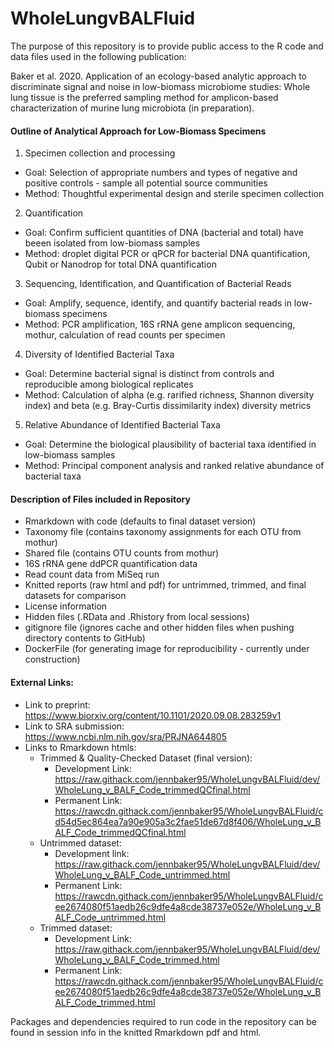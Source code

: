 # WholeLungvBALFluid

The purpose of this repository is to provide public access to the R code and data files used in the following publication: 

Baker et al. 2020. Application of an ecology-based analytic approach to discriminate signal and noise in low-biomass microbiome studies: Whole lung tissue is the preferred sampling method for amplicon-based characterization of murine lung microbiota (in preparation). 


#### Outline of Analytical Approach for Low-Biomass Specimens

1) Specimen collection and processing 
  - Goal: Selection of appropriate numbers and types of negative and positive controls - sample all potential source communities
  - Method: Thoughtful experimental design and sterile specimen collection 
 
2) Quantification 
  - Goal: Confirm sufficient quantities of DNA (bacterial and total) have beeen isolated from low-biomass samples
  - Method: droplet digital PCR or qPCR for bacterial DNA quantification, Qubit or Nanodrop for total DNA quantification
  
3) Sequencing, Identification, and Quantification of Bacterial Reads
  - Goal: Amplify, sequence, identify, and quantify bacterial reads in low-biomass specimens
  - Method: PCR amplification, 16S rRNA gene amplicon sequencing, mothur, calculation of read counts per specimen
  
4) Diversity of Identified Bacterial Taxa
  - Goal: Determine bacterial signal is distinct from controls and reproducible among biological replicates
  - Method: Calculation of alpha (e.g. rarified richness, Shannon diversity index) and beta (e.g. Bray-Curtis dissimilarity index) diversity metrics

5) Relative Abundance of Identified Bacterial Taxa 
  - Goal: Determine the biological plausibility of bacterial taxa identified in low-biomass samples 
  - Method: Principal component analysis and ranked relative abundance of bacterial taxa
  
 
#### Description of Files included in Repository

- Rmarkdown with code (defaults to final dataset version)
- Taxonomy file (contains taxonomy assignments for each OTU from mothur)
- Shared file (contains OTU counts from mothur)
- 16S rRNA gene ddPCR quantification data 
- Read count data from MiSeq run
- Knitted reports (raw html and pdf) for untrimmed, trimmed, and final datasets for comparison
- License information
- Hidden files (.RData and .Rhistory from local sessions)
- gitignore file (ignores cache and other hidden files when pushing directory contents to GitHub)
- DockerFile (for generating image for reproducibility - currently under construction)


#### External Links: 
- Link to preprint: https://www.biorxiv.org/content/10.1101/2020.09.08.283259v1
- Link to SRA submission: https://www.ncbi.nlm.nih.gov/sra/PRJNA644805
- Links to Rmarkdown htmls:
  - Trimmed & Quality-Checked Dataset (final version): 
    - Development Link: https://raw.githack.com/jennbaker95/WholeLungvBALFluid/dev/WholeLung_v_BALF_Code_trimmedQCfinal.html
    - Permanent Link: https://rawcdn.githack.com/jennbaker95/WholeLungvBALFluid/cd54d5ec864ea7a90e905a3c2fae51de67d8f406/WholeLung_v_BALF_Code_trimmedQCfinal.html
  - Untrimmed dataset: 
    - Development link: https://raw.githack.com/jennbaker95/WholeLungvBALFluid/dev/WholeLung_v_BALF_Code_untrimmed.html
    - Permanent Link: https://rawcdn.githack.com/jennbaker95/WholeLungvBALFluid/cee2674080f51aedb26c9dfe4a8cde38737e052e/WholeLung_v_BALF_Code_untrimmed.html
  - Trimmed dataset: 
    - Development Link: https://raw.githack.com/jennbaker95/WholeLungvBALFluid/dev/WholeLung_v_BALF_Code_trimmed.html
    - Permanent Link: https://rawcdn.githack.com/jennbaker95/WholeLungvBALFluid/cee2674080f51aedb26c9dfe4a8cde38737e052e/WholeLung_v_BALF_Code_trimmed.html
    
  
Packages and dependencies required to run code in the repository can be found in session info in the knitted Rmarkdown pdf and html.

